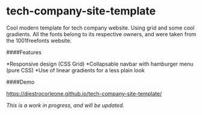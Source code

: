 # tech-company-site-template

Cool modern template for tech company website. Using grid and some cool gradients. All the fonts belong to its respective owners, and were taken from the 1001freefonts website.

####Features

*Responsive design (CSS Grid)
*Collapsable navbar with hamburger menu (pure CSS)
*Use of linear gradients for a less plain look

####Demo

https://diestrocorleone.github.io/tech-company-site-template/

_This is a *work in progress*, and will be updated._




